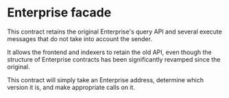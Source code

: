 # Enterprise facade

This contract retains the original Enterprise's query API and several execute messages that do not take into
account the sender.

It allows the frontend and indexers to retain the old API, even though the structure of Enterprise contracts has been
significantly revamped since the original.

This contract will simply take an Enterprise address, determine which version it is, and make appropriate calls on it.